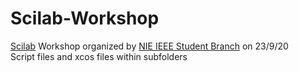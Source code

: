 # Scilab-Workshop
[Scilab](https://www.scilab.org) Workshop organized by [NIE IEEE Student Branch](https://www.nisb.in) on 23/9/20  
Script files and xcos files within subfolders
